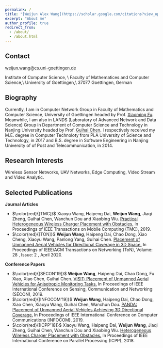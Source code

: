 ```yaml
---
permalink: /
title: "[Weijun Alex Wang](https://scholar.google.com/citations?view_op=list_works&hl=en&user=ApKD824AAAAJ)"
excerpt: "About me"
author_profile: true
redirect_from: 
  - /about/
  - /about.html
---
```


Contact
-----
weijun.wang@cs.uni-goettingen.de

Institute of Computer Science, \\
Faculty of Mathematices and Computer Science,\\
University of Goettingen,\\
37077 Goettingen, German

Biography
-----
Currently, I am in Computer Network Group in Faculty of Mathematics and Computer Science, University of Goettingen headed by Prof. [Xiaoming Fu](https://user.informatik.uni-goettingen.de/~fu/). Meanwhile, I am also in LANDS (Laboratory of Advanced Network and Data Science) Group in Department of Computer Science and Technology in Nanjing University headed by Prof. [Guihai Chen](https://cs.nju.edu.cn/gchen/). I respectively received my M.E. degree in Computer Technoloty from PLA University of Science and Technology, in 2017 and B.S. degree in Software Engineering in Nanjing University of of Post and Telecommunication, in 2014.

Research Interests
-----
Wireless Sensor Networks, UAV Networks, Edge Computing, Video Stream and Video Analytic. 

Selected Publications
-----
**Journal Articles**
  
* $\color{red}{[TMC]}$ Xiaoyu Wang, Haipeng Dai, **Weijun Wang**, Jiaqi Zheng, Guihai Chen, Wanchun Dou and Xiaobing Wu. [Practical Heterogeneous Wireless Charger Placement with Obstacles.](http://weijunalexwang.github.io/files/PHWCPO.pdf) In Proceedings of IEEE Transactions on Mobile Computing (TMC), 2019.
* $\color{red}{[TON]}$ **Weijun Wang**, Haipeng Dai, Chao Dong, Xiao Cheng, Xiaoyu Wang, Panlong Yang, Guihai Chen. [Placement of Unmanned Aerial Vehicles for Directional Coverage in 3D Space.](http://weijunalexwang.github.io/files/TON18PANDA.pdf) In Proceedings of IEEE/ACM Transactions on Networking (ToN), Volume: 28 , Issue: 2 , April 2020.

**Conference Papers**

* $\color{red}{[SECON'19]}$ **Weijun Wang**, Haipeng Dai, Chao Dong, Fu Xiao, Xiao Chen, Guihai Chen. [VISIT: Placement of Unmanned Aerial Vehicles for Anisotropic Monitoring Tasks.](http://weijunalexwang.github.io/files/VISIT2019.pdf) In Proceedings of IEEE International Conference on Sensing, Communication and Networking (SECON), 2019.
* $\color{red}{[INFOCOM'19]}$ **Weijun Wang**, Haipeng Dai, Chao Dong, Xiao Chen, Xiaoyu Wang, Guihai Chen, Wanchun Dou. [PANDA: Placement of Unmanned Aerial Vehicles Achieving 3D Directional Coverage.](http://weijunalexwang.github.io/files/08737545.pdf) In Proceedings of IEEE International Conference on Computer Communications (INFOCOM), 2019.
* $\color{red}{[ICPP'18]}$ Xiaoyu Wang, Haipeng Dai, **Weijun Wang**, Jiaqi Zheng, Guihai Chen, Wanchun Dou and Xiaobing Wu. [Heterogeneous Wireless Charger Placement with Obstacles.](http://weijunalexwang.github.io/files/08714083.pdf) In Proceedings of IEEE International Conference on Parallel Processing (ICPP), 2018.
